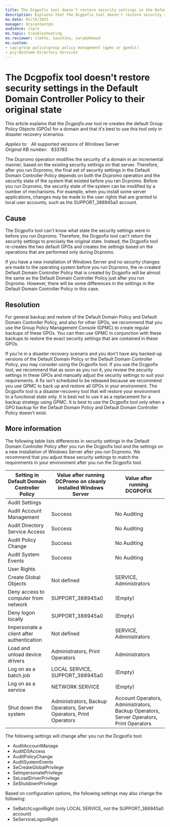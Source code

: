 ```yaml
---
title: The Dcgpofix tool doesn't restore security settings in the Default Domain Controller Policy to their original state
description: Explains that the Dcgpofix tool doesn't restore security settings in the Default Domain Controller Policy to the same state that they were in after successfully completing Dcpromo and that it's best to use this tool only in disaster recovery scenario.
ms.date: 01/15/2025
manager: dcscontentpm
audience: itpro
ms.topic: troubleshooting
ms.reviewer: timtho, kaushika, sarymahmoud
ms.custom:
- sap:group policy\group policy management (gpmc or gpedit)
- pcy:WinComm Directory Services
---
```

# The Dcgpofix tool doesn't restore security settings in the Default Domain Controller Policy to their original state

This article explains that the *Dcgpofix.exe* tool re-creates the default Group Policy Objects (GPOs) for a domain and that it's best to use this tool only in disaster recovery scenarios.

_Applies to:_ &nbsp; All supported versions of Windows Server  
_Original KB number:_ &nbsp; 833783

The Dcpromo operation modifies the security of a domain in an incremental manner, based on the existing security settings on that server. Therefore, after you run Dcpromo, the final set of security settings in the Default Domain Controller Policy depends on both the Dcpromo operation and the security state of the system that existed before you ran Dcpromo. Before you run Dcpromo, the security state of the system can be modified by a number of mechanisms. For example, when you install some server applications, changes may be made to the user rights that are granted to local user accounts, such as the SUPPORT_388945a0 account.

## Cause

The Dcgpofix tool can't know what state the security settings were in before you run Dcpromo. Therefore, the Dcgpofix tool can't return the security settings to precisely the original state. Instead, the Dcgpofix tool re-creates the two default GPOs and creates the settings based on the operations that are performed only during Dcpromo.

If you have a new installation of Windows Server and no security changes are made to the operating system before you run Dcpromo, the re-created Default Domain Controller Policy that is created by Dcgpofix will be almost the same as the Default Domain Controller Policy just after you run Dcpromo. However, there will be some differences in the settings in the Default Domain Controller Policy in this case.

## Resolution

For general backup and restore of the Default Domain Policy and Default Domain Controller Policy, and also for other GPOs, we recommend that you use the Group Policy Management Console (GPMC) to create regular backups of these GPOs. You can then use GPMC in conjunction with these backups to restore the exact security settings that are contained in these GPOs.

If you're in a disaster recovery scenario and you don't have any backed-up versions of the Default Domain Policy or the Default Domain Controller Policy, you may consider using the Dcgpofix tool. If you use the Dcgpofix tool, we recommend that as soon as you run it, you review the security settings in these GPOs and manually adjust the security settings to suit your requirements. A fix isn't scheduled to be released because we recommend you use GPMC to back up and restore all GPOs in your environment. The Dcgpofix tool is a disaster-recovery tool that will restore your environment to a functional state only. It is best not to use it as a replacement for a backup strategy using GPMC. It is best to use the Dcgpofix tool only when a GPO backup for the Default Domain Policy and Default Domain Controller Policy doesn't exist.

## More information

The following table lists differences in security settings in the Default Domain Controller Policy after you run the Dcgpofix tool and the settings on a new installation of Windows Server after you run Dcpromo. We recommend that you adjust these security settings to match the requirements in your environment after you run the Dcgpofix tool.

|Setting in Default Domain Controller Policy|Value after running DCPromo on cleanly installed Windows Server|Value after running DCGPOFIX|
|---|---|---|
| Audit Settings|||
|Audit Account Management|Success|No Auditing|
|Audit Directory Service Access|Success|No Auditing|
|Audit Policy Change|Success|No Auditing|
|Audit System Events|Success|No Auditing|
| User Rights|||
|Create Global Objects|Not defined|SERVICE, Administrators|
|Deny access to computer from network|SUPPORT_388945a0|(Empty)|
|Deny logon locally|SUPPORT_388945a0|(Empty)|
|Impersonate a client after authentication|Not defined|SERVICE, Administrators|
|Load and unload device drivers|Administrators, Print Operators|Administrators|
|Log on as a batch job|LOCAL SERVICE, SUPPORT_388945a0|(Empty)|
|Log on as a service|NETWORK SERVICE|(Empty)|
|Shut down the system|Administrators, Backup Operators, Server Operators, Print Operators|Account Operators, Administrators, Backup Operators, Server Operators, Print Operators|
  
The following settings will change after you run the Dcgpofix tool:

- AuditAccountManage
- AuditDSAccess
- AuditPolicyChange
- AuditSystemEvents
- SeCreateGlobalPrivilege
- SeImpersonatePrivilege
- SeLoadDriverPrivilege
- SeShutdownPrivilege

Based on configuration options, the following settings may also change the following:

- SeBatchLogonRight (only LOCAL SERVICE, not the SUPPORT_388945a0 account)
- SeServiceLogonRight
